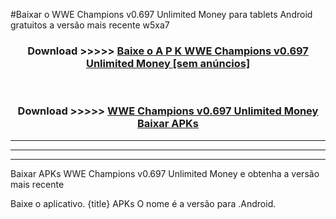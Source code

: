 #Baixar o WWE Champions v0.697 Unlimited Money   para tablets Android gratuitos a versão mais recente w5xa7


<div align="center">
<h3>Download >>>>> <a href="https://pt-web.web.app/?pt= WWE Champions v0.697 Unlimited Money ">Baixe o A P K WWE Champions v0.697 Unlimited Money  [sem anúncios]</a></h3><br>

<h3>Download >>>>> <a href="https://pt-web.web.app/?pt= WWE Champions v0.697 Unlimited Money ">WWE Champions v0.697 Unlimited Money  Baixar APKs</a></h3>
</div>

----------------------------------------------------------

----------------------------------------------------------

----------------------------------------------------------

Baixar APKs WWE Champions v0.697 Unlimited Money  e obtenha a versão mais recente

Baixe o aplicativo. {title} APKs O nome é a versão para .Android.


